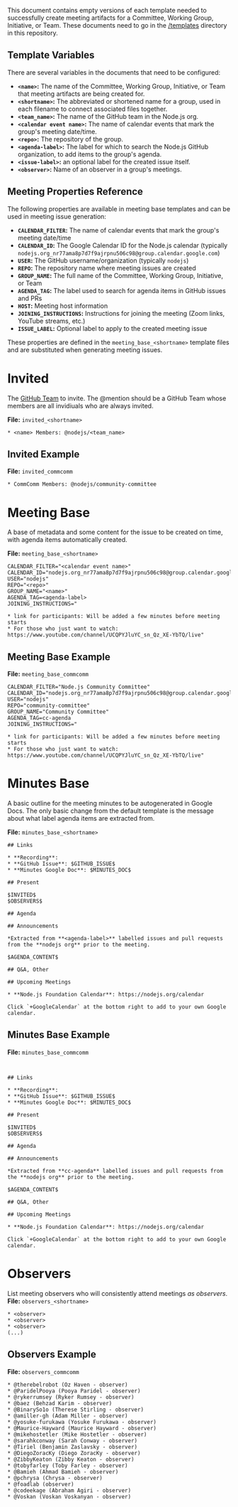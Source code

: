 This document contains empty versions of each template needed to successfully create meeting artifacts for a Committee, Working Group, Initiative, or Team. These documents need to go in the [/templates](./templates) directory in this repository.

## Template Variables

There are several variables in the documents that need to be configured:

- **`<name>`:** The name of the Committee, Working Group, Initiative, or Team that meeting artifacts are being created for.
- **`<shortname>`:** The abbreviated or shortened name for a group, used in each filename to connect associated files together.
- **`<team_name>`:** The name of the GitHub team in the Node.js org.
- **`<calendar event name>`:** The name of calendar events that mark the group's meeting date/time.
- **`<repo>`:** The repository of the group.
- **`<agenda-label>`:** The label for which to search the Node.js GitHub organization, to add items to the group's agenda.
- **`<issue-label>`:** an optional label for the created issue itself.
- **`<observer>`:** Name of an observer in a group's meetings.

## Meeting Properties Reference

The following properties are available in meeting base templates and can be used in meeting issue generation:

- **`CALENDAR_FILTER`:** The name of calendar events that mark the group's meeting date/time
- **`CALENDAR_ID`:** The Google Calendar ID for the Node.js calendar (typically `nodejs.org_nr77ama8p7d7f9ajrpnu506c98@group.calendar.google.com`)
- **`USER`:** The GitHub username/organization (typically `nodejs`)
- **`REPO`:** The repository name where meeting issues are created
- **`GROUP_NAME`:** The full name of the Committee, Working Group, Initiative, or Team
- **`AGENDA_TAG`:** The label used to search for agenda items in GitHub issues and PRs
- **`HOST`:** Meeting host information
- **`JOINING_INSTRUCTIONS`:** Instructions for joining the meeting (Zoom links, YouTube streams, etc.)
- **`ISSUE_LABEL`:** Optional label to apply to the created meeting issue

These properties are defined in the `meeting_base_<shortname>` template files and are substituted when generating meeting issues.

# Invited

The [GitHub Team](https://help.github.com/articles/about-teams/) to invite. The @mention should be a GitHub Team whose members are all invidiuals who are always invited.

**File:** `invited_<shortname>`

```
* <name> Members: @nodejs/<team_name>
```

## Invited Example

**File:** `invited_commcomm`

```
* CommComm Members: @nodejs/community-committee
```

# Meeting Base

A base of metadata and some content for the issue to be created on time, with agenda items automatically created.

**File:** `meeting_base_<shortname>`

```
CALENDAR_FILTER="<calendar event name>"
CALENDAR_ID="nodejs.org_nr77ama8p7d7f9ajrpnu506c98@group.calendar.google.com"
USER="nodejs"
REPO="<repo>"
GROUP_NAME="<name>"
AGENDA_TAG=<agenda-label>
JOINING_INSTRUCTIONS="

* link for participants: Will be added a few minutes before meeting starts
* For those who just want to watch: https://www.youtube.com/channel/UCQPYJluYC_sn_Qz_XE-YbTQ/live"
```

## Meeting Base Example

**File:** `meeting_base_commcomm`

```
CALENDAR_FILTER="Node.js Community Committee"
CALENDAR_ID="nodejs.org_nr77ama8p7d7f9ajrpnu506c98@group.calendar.google.com"
USER="nodejs"
REPO="community-committee"
GROUP_NAME="Community Committee"
AGENDA_TAG=cc-agenda
JOINING_INSTRUCTIONS="

* link for participants: Will be added a few minutes before meeting starts
* For those who just want to watch: https://www.youtube.com/channel/UCQPYJluYC_sn_Qz_XE-YbTQ/live"
```

# Minutes Base

A basic outline for the meeting minutes to be autogenerated in Google Docs. The only basic change from the default template is the message about what label agenda items are extracted from.

**File:** `minutes_base_<shortname>`

```
## Links

* **Recording**:
* **GitHub Issue**: $GITHUB_ISSUE$
* **Minutes Google Doc**: $MINUTES_DOC$

## Present

$INVITED$
$OBSERVERS$

## Agenda

## Announcements

*Extracted from **<agenda-label>** labelled issues and pull requests from the **nodejs org** prior to the meeting.

$AGENDA_CONTENT$

## Q&A, Other

## Upcoming Meetings

* **Node.js Foundation Calendar**: https://nodejs.org/calendar

Click `+GoogleCalendar` at the bottom right to add to your own Google calendar.

```

## Minutes Base Example

**File:** `minutes_base_commcomm`

```


## Links

* **Recording**:
* **GitHub Issue**: $GITHUB_ISSUE$
* **Minutes Google Doc**: $MINUTES_DOC$

## Present

$INVITED$
$OBSERVERS$

## Agenda

## Announcements

*Extracted from **cc-agenda** labelled issues and pull requests from the **nodejs org** prior to the meeting.

$AGENDA_CONTENT$

## Q&A, Other

## Upcoming Meetings

* **Node.js Foundation Calendar**: https://nodejs.org/calendar

Click `+GoogleCalendar` at the bottom right to add to your own Google calendar.
```

# Observers

List meeting observers who will consistently attend meetings _as observers_.
**File:** `observers_<shortname>`

```
* <observer>
* <observer>
* <observer>
(...)
```

## Observers Example

**File:** `observers_commcomm`

```
* @therebelrobot (Oz Haven - observer)
* @ParidelPooya (Pooya Paridel - observer)
* @rykerrumsey (Ryker Rumsey - observer)
* @baez (Behzad Karim - observer)
* @BinarySo1o (Therese Stirling - observer)
* @amiller-gh (Adam Miller - observer)
* @yosuke-furukawa (Yosuke Furukawa - observer)
* @Maurice-Hayward (Maurice Hayward - observer)
* @mikehostetler (Mike Hostetler - observer)
* @sarahkconway (Sarah Conway - observer)
* @Tiriel (Benjamin Zaslavsky - observer)
* @DiegoZoracKy (Diego ZoracKy - observer)
* @ZibbyKeaton (Zibby Keaton - observer)
* @tobyfarley (Toby Farley - observer)
* @Bamieh (Ahmad Bamieh - observer)
* @pchrysa (Chrysa - observer)
* @foadlab (observer)
* @codeekage (Abraham Agiri - observer)
* @Voskan (Voskan Voskanyan - observer)
```
